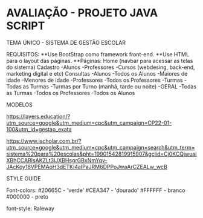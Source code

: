 AVALIAÇÃO - PROJETO JAVA SCRIPT
===============================
 
TEMA ÚNICO - SISTEMA DE GESTÃO ESCOLAR
 
REQUISITOS:
**Use BootStrap como framework front-end.
**Use HTML para o layout das páginas.
**Páginas:
    Home (navbar para acessar as telas do sistema)
    Cadastro
        -Alunos
        -Professores
        -Cursos (webdesing, back-end, marketing digital e etc)
    Consultas
        -Alunos
            -Todos os Alunos
            -Maiores de idade
            -Menores de idade
        -Professores
            -Todos os Professores
        -Turmas
            -Todas as Turmas
            -Turmas por Turno (manhã, tarde ou noite)
        -GERAL
            -Todas as Turmas
            -Todos os Professores
            -Todos os Alunos

MODELOS

https://layers.education/?utm_source=google&utm_medium=cpc&utm_campaign=CP22-01-100&utm_id=gestao_exata

https://www.ischolar.com.br/?utm_source=google&utm_medium=cpc&utm_campaign=search&utm_term=sistema%20para%20escolas&pht=19901542819915907&gclid=Cj0KCQjwuaiXBhCCARIsAKZLt3lJXBHsgrGBxNmYqv-JAcKoy18VPEMAoH3dETKi4aIPaJRM6DPPoJwaArCZEALw_wcB


STYLE GUIDE

Font-colors:
#20665C - 'verde'
#CEA347 - 'dourado'
#FFFFFF - branco
#000000 - preto

font-style:
Raleway
